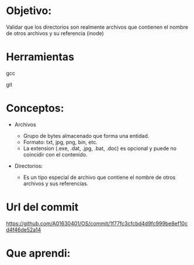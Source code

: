 # Objetivo:
Validar que los directorios son realmente archivos que contienen el nombre de otros archivos y su referencia (inode)

# Herramientas
gcc

git

# Conceptos:
+ Archivos
  + Grupo de bytes almacenado que forma una entidad.
  + Formato: txt, jpg, png, bin, etc.
  + La extension (.exe, .dat, .jpg, .bat, .doc) es opcional y puede no coincidir con el contenido.
  
+ Directorios:
  + Es un tipo especial de archivo que contiene el nombre de otros archivos y sus referencias.
  
# Url del commit
https://github.com/A01630401/OS/commit/1f77fc3cfcbd4d9fc999be8ef10cd4f46de52a14

# Que aprendi:
